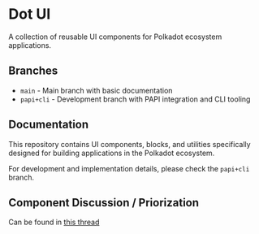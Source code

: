 # Dot UI

A collection of reusable UI components for Polkadot ecosystem applications.

## Branches

- `main` - Main branch with basic documentation
- `papi+cli` - Development branch with PAPI integration and CLI tooling

## Documentation

This repository contains UI components, blocks, and utilities specifically
designed for building applications in the Polkadot ecosystem.

For development and implementation details, please check the `papi+cli` branch.

## Component Discussion / Priorization

Can be found in
[this thread](https://github.com/Polkadot-UI-Initiative/components/discussions)
